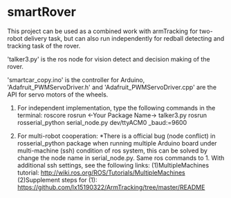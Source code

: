 # smartRover
This project can be used as a combined work with armTracking for two-robot delivery task, but can also run independently for redball detecting and tracking task of the rover.

'talker3.py' is the ros node for vision detect and decision making of the rover. 

'smartcar_copy.ino' is the controller for Arduino, 'Adafruit_PWMServoDriver.h' and 'Adafruit_PWMServoDriver.cpp' are the API for servo motors of the wheels.

1. For independent implementation, type the following commands in the terminal:
roscore
rosrun <-Your Package Name-> talker3.py
rosrun rosserial_python serial_node.py dev/ttyACM0 _baud:=9600

2. For multi-robot cooperation:
*There is a official bug (node conflict) in rosserial_python package when running multiple Arduino board under multi-machine (ssh) condition of ros system, this can be solved by change the node name in serial_node.py.
Same ros commands to 1. With additional ssh settings, see the following links:
(1)MultipleMachines tutorial: http://wiki.ros.org/ROS/Tutorials/MultipleMachines
(2)Supplement steps for (1): https://github.com/lx15190322/ArmTracking/tree/master/README
